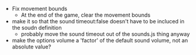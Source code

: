 * Fix movement bounds
  * At the end of the game, clear the movement bounds
* make it so that the sound timeout:false doesn't have to be incluced in the soudn definition
  * probably move the sound timeout out of the sounds.js thing anyway
* make the options volume a 'factor' of the default sound volume, not an absolute value?

